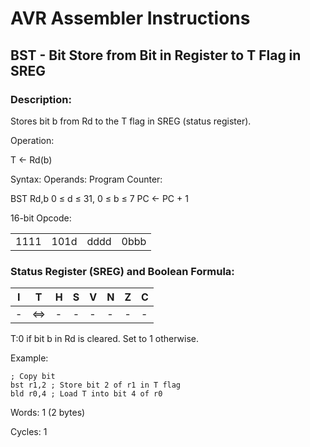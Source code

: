 AVR Assembler Instructions
==========================

BST - Bit Store from Bit in Register to T Flag in SREG
------------------------------------------------------

### <a href="" id="N14000"></a> Description:

Stores bit b from Rd to the T flag in SREG (status register).

Operation:

T &lt;- Rd(b)

Syntax: Operands: Program Counter:

BST Rd,b 0 ≤ d ≤ 31, 0 ≤ b ≤ 7 PC &lt;- PC + 1

16-bit Opcode:

|      |      |      |      |
|------|------|------|------|
| 1111 | 101d | dddd | 0bbb |

### <a href="" id="N14033"></a> Status Register (SREG) and Boolean Formula:

| I   | T   | H   | S   | V   | N   | Z   | C   |
|-----|-----|-----|-----|-----|-----|-----|-----|
| -   | ⇔   | -   | -   | -   | -   | -   | -   |

T:0 if bit b in Rd is cleared. Set to 1 otherwise.

Example:

``` programlisting
; Copy bit
bst r1,2 ; Store bit 2 of r1 in T flag
bld r0,4 ; Load T into bit 4 of r0
```

Words: 1 (2 bytes)

Cycles: 1
